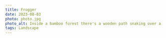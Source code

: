 ```yaml
---
title: Frogger
date: 2023-08-03
photo: photo.jpg
photo_alt: Inside a bamboo forest there's a wooden path snaking over a pond with tall red sticks coming out of it
tags: Landscape
---
```

